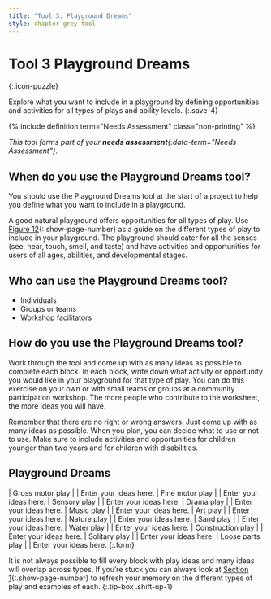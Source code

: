 ```yaml
---
title: "Tool 3: Playground Dreams"
style: chapter grey tool
---
```


# **Tool 3** Playground Dreams
{:.icon-puzzle}

Explore what you want to include in a playground by defining opportunities and activities for all types of plays and ability levels.
{:.save-4}

{% include definition term="Needs Assessment" class="non-printing" %}

*This tool forms part of your **needs assessment**{:data-term="Needs Assessment"}.*

## When do you use the Playground Dreams tool?

You should use the Playground Dreams tool at the start of a project to help you define what you want to include in a playground.

A good natural playground offers opportunities for all types of play. Use [Figure 12](01.html#figure-12a){:.show-page-number} as a guide on the different types of play to include in your playground. The playground should cater for all the senses (see, hear, touch, smell, and taste) and have activities and opportunities for users of all ages, abilities, and developmental stages.

## Who can use the Playground Dreams tool?

-   Individuals
-   Groups or teams
-   Workshop facilitators

## How do you use the Playground Dreams tool?

Work through the tool and come up with as many ideas as possible to complete each block. In each block, write down what activity or opportunity you would like in your playground for that type of play. You can do this exercise on your own or with small teams or groups at a community participation workshop. The more people who contribute to the worksheet, the more ideas you will have.

Remember that there are no right or wrong answers. Just come up with as many ideas as possible. When you plan, you can decide what to use or not to use. Make sure to include activities and opportunities for children younger than two years and for children with disabilities.

## Playground Dreams

| Gross motor play  |  | Enter your ideas here.
| Fine motor play   |  | Enter your ideas here.
| Sensory play      |  | Enter your ideas here.
| Drama play        |  | Enter your ideas here.
| Music play        |  | Enter your ideas here.
| Art play          |  | Enter your ideas here.
| Nature play       |  | Enter your ideas here.
| Sand play         |  | Enter your ideas here.
| Water play        |  | Enter your ideas here.
| Construction play |  | Enter your ideas here.
| Solitary play     |  | Enter your ideas here.
| Loose parts play  |  | Enter your ideas here.
{:.form}

It is not always possible to fill every block with play ideas and many ideas will overlap across types. If you’re stuck you can always look at [Section 1](01.html#figure-12a){:.show-page-number} to refresh your memory on the different types of play and examples of each.
{:.tip-box .shift-up-1}
